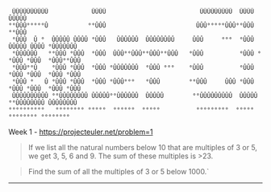 	 ÛÛÛÛÛÛÛÛÛÛ            ÛÛÛÛ                          ÛÛÛÛÛÛÛÛÛ  ÛÛÛÛ             ÛÛÛÛÛ    
	°°ÛÛÛ°°°°°Û           °°ÛÛÛ                         ÛÛÛ°°°°°ÛÛÛ°°ÛÛÛ            °°ÛÛÛ     
	 °ÛÛÛ  Û °  ÛÛÛÛÛ ÛÛÛÛ °ÛÛÛ   ÛÛÛÛÛÛ  ÛÛÛÛÛÛÛÛ     ÛÛÛ     °°°  °ÛÛÛ  ÛÛÛÛÛ ÛÛÛÛ °ÛÛÛÛÛÛÛ 
	 °ÛÛÛÛÛÛ   °°ÛÛÛ °ÛÛÛ  °ÛÛÛ  ÛÛÛ°°ÛÛÛ°°ÛÛÛ°°ÛÛÛ   °ÛÛÛ          °ÛÛÛ °°ÛÛÛ °ÛÛÛ  °ÛÛÛ°°ÛÛÛ
	 °ÛÛÛ°°Û    °ÛÛÛ °ÛÛÛ  °ÛÛÛ °ÛÛÛÛÛÛÛ  °ÛÛÛ °°°    °ÛÛÛ          °ÛÛÛ  °ÛÛÛ °ÛÛÛ  °ÛÛÛ °ÛÛÛ
	 °ÛÛÛ °   Û °ÛÛÛ °ÛÛÛ  °ÛÛÛ °ÛÛÛ°°°   °ÛÛÛ        °°ÛÛÛ     ÛÛÛ °ÛÛÛ  °ÛÛÛ °ÛÛÛ  °ÛÛÛ °ÛÛÛ
	 ÛÛÛÛÛÛÛÛÛÛ °°ÛÛÛÛÛÛÛÛ ÛÛÛÛÛ°°ÛÛÛÛÛÛ  ÛÛÛÛÛ        °°ÛÛÛÛÛÛÛÛÛ  ÛÛÛÛÛ °°ÛÛÛÛÛÛÛÛ ÛÛÛÛÛÛÛÛ 
	°°°°°°°°°°   °°°°°°°° °°°°°  °°°°°°  °°°°°          °°°°°°°°°  °°°°°   °°°°°°°° °°°°°°°°  

Week 1 - https://projecteuler.net/problem=1
>If we list all the natural numbers below 10 that are multiples of 3 or 5, we get 3, 5, 6 and 9. The sum of these multiples is >23.

>Find the sum of all the multiples of 3 or 5 below 1000.`

*****
